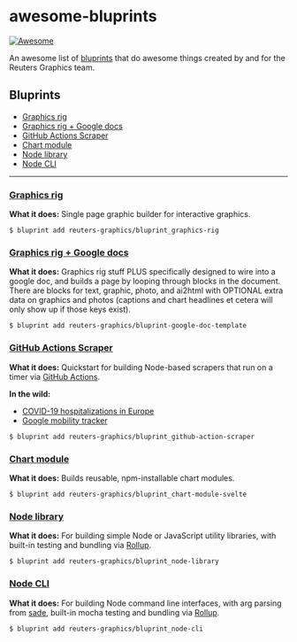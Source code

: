 # awesome-bluprints
[![Awesome](https://cdn.rawgit.com/sindresorhus/awesome/d7305f38d29fed78fa85652e3a63e154dd8e8829/media/badge.svg)](https://github.com/sindresorhus/awesome)

An awesome list of [bluprints](https://github.com/reuters-graphics/bluprint) that do awesome things created by and for the Reuters Graphics team.

## Bluprints

- [Graphics rig](#graphics-rig)
- [Graphics rig + Google docs](#graphics-rig--google-docs)
- [GitHub Actions Scraper](#gitHub-actions-scraper)
- [Chart module](#chart-module)
- [Node library](#node-library)
- [Node CLI](#node-cli)

---

### [Graphics rig](https://github.com/reuters-graphics/bluprint_graphics-rig)

**What it does:** Single page graphic builder for interactive graphics.

```
$ bluprint add reuters-graphics/bluprint_graphics-rig
``` 

### [Graphics rig + Google docs](https://github.com/reuters-graphics/bluprint-google-doc-template)

**What it does:** Graphics rig stuff PLUS specifically designed to wire into a google doc, and builds a page by looping through blocks in the document. There are blocks for text, graphic, photo, and ai2html with OPTIONAL extra data on graphics and photos (captions and chart headlines et cetera will only show up if those keys exist).

```
$ bluprint add reuters-graphics/bluprint-google-doc-template
```

### [GitHub Actions Scraper](https://github.com/reuters-graphics/bluprint_github-action-scraper)

**What it does:** Quickstart for building Node-based scrapers that run on a timer via [GitHub Actions](https://github.com/features/actions).

**In the wild:**
 - [COVID-19 hospitalizations in Europe](https://github.com/reuters-graphics/action_covid-europe-hospitalisations)
 - [Google mobility tracker](https://github.com/reuters-graphics/action_google-mobility-tracker)

```
$ bluprint add reuters-graphics/bluprint_github-action-scraper
```

### [Chart module](https://github.com/reuters-graphics/bluprint_chart-module-svelte)

**What it does:** Builds reusable, npm-installable chart modules.

```
$ bluprint add reuters-graphics/bluprint_chart-module-svelte
```

### [Node library](https://github.com/reuters-graphics/bluprint_node-library)

**What it does:** For building simple Node or JavaScript utility libraries, with built-in testing and bundling via [Rollup](https://rollupjs.org/guide/en/).

```
$ bluprint add reuters-graphics/bluprint_node-library
```



### [Node CLI](https://github.com/reuters-graphics/bluprint_node-cli)

**What it does:** For building Node command line interfaces, with arg parsing from [sade](https://www.npmjs.com/package/sade), built-in mocha testing and bundling via [Rollup](https://rollupjs.org/guide/en/).

```
$ bluprint add reuters-graphics/bluprint_node-cli
```
